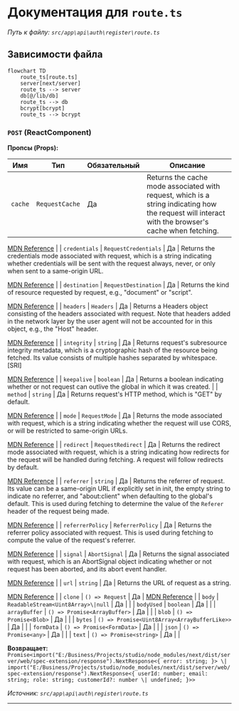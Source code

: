 # Документация для `route.ts`

*Путь к файлу: `src/app\api\auth\register\route.ts`*

## Зависимости файла

```mermaid
flowchart TD
    route_ts[route.ts]
    server[next/server]
    route_ts --> server
    db[@/lib/db]
    route_ts --> db
    bcrypt[bcrypt]
    route_ts --> bcrypt
```

### `POST` (ReactComponent)

**Пропсы (Props):**

| Имя | Тип | Обязательный | Описание |
|---|---|---|---|
| `cache` | `RequestCache` | Да | Returns the cache mode associated with request, which is a string indicating how the request will interact with the browser's cache when fetching.

[MDN Reference](https://developer.mozilla.org/docs/Web/API/Request/cache) |
| `credentials` | `RequestCredentials` | Да | Returns the credentials mode associated with request, which is a string indicating whether credentials will be sent with the request always, never, or only when sent to a same-origin URL.

[MDN Reference](https://developer.mozilla.org/docs/Web/API/Request/credentials) |
| `destination` | `RequestDestination` | Да | Returns the kind of resource requested by request, e.g., "document" or "script".

[MDN Reference](https://developer.mozilla.org/docs/Web/API/Request/destination) |
| `headers` | `Headers` | Да | Returns a Headers object consisting of the headers associated with request. Note that headers added in the network layer by the user agent will not be accounted for in this object, e.g., the "Host" header.

[MDN Reference](https://developer.mozilla.org/docs/Web/API/Request/headers) |
| `integrity` | `string` | Да | Returns request's subresource integrity metadata, which is a cryptographic hash of the resource being fetched. Its value consists of multiple hashes separated by whitespace. [SRI]

[MDN Reference](https://developer.mozilla.org/docs/Web/API/Request/integrity) |
| `keepalive` | `boolean` | Да | Returns a boolean indicating whether or not request can outlive the global in which it was created. |
| `method` | `string` | Да | Returns request's HTTP method, which is "GET" by default.

[MDN Reference](https://developer.mozilla.org/docs/Web/API/Request/method) |
| `mode` | `RequestMode` | Да | Returns the mode associated with request, which is a string indicating whether the request will use CORS, or will be restricted to same-origin URLs.

[MDN Reference](https://developer.mozilla.org/docs/Web/API/Request/mode) |
| `redirect` | `RequestRedirect` | Да | Returns the redirect mode associated with request, which is a string indicating how redirects for the request will be handled during fetching. A request will follow redirects by default.

[MDN Reference](https://developer.mozilla.org/docs/Web/API/Request/redirect) |
| `referrer` | `string` | Да | Returns the referrer of request. Its value can be a same-origin URL if explicitly set in init, the empty string to indicate no referrer, and "about:client" when defaulting to the global's default. This is used during fetching to determine the value of the `Referer` header of the request being made.

[MDN Reference](https://developer.mozilla.org/docs/Web/API/Request/referrer) |
| `referrerPolicy` | `ReferrerPolicy` | Да | Returns the referrer policy associated with request. This is used during fetching to compute the value of the request's referrer.

[MDN Reference](https://developer.mozilla.org/docs/Web/API/Request/referrerPolicy) |
| `signal` | `AbortSignal` | Да | Returns the signal associated with request, which is an AbortSignal object indicating whether or not request has been aborted, and its abort event handler.

[MDN Reference](https://developer.mozilla.org/docs/Web/API/Request/signal) |
| `url` | `string` | Да | Returns the URL of request as a string.

[MDN Reference](https://developer.mozilla.org/docs/Web/API/Request/url) |
| `clone` | `() => Request` | Да | [MDN Reference](https://developer.mozilla.org/docs/Web/API/Request/clone) |
| `body` | `ReadableStream<Uint8Array>\|null` | Да |  |
| `bodyUsed` | `boolean` | Да |  |
| `arrayBuffer` | `() => Promise<ArrayBuffer>` | Да |  |
| `blob` | `() => Promise<Blob>` | Да |  |
| `bytes` | `() => Promise<Uint8Array<ArrayBufferLike>>` | Да |  |
| `formData` | `() => Promise<FormData>` | Да |  |
| `json` | `() => Promise<any>` | Да |  |
| `text` | `() => Promise<string>` | Да |  |

**Возвращает:** `Promise<import("E:/Business/Projects/studio/node_modules/next/dist/server/web/spec-extension/response").NextResponse<{ error: string; }> \| import("E:/Business/Projects/studio/node_modules/next/dist/server/web/spec-extension/response").NextResponse<{ userId: number; email: string; role: string; customerId?: number \| undefined; }>>`

*Источник: `src/app\api\auth\register\route.ts`*

---
